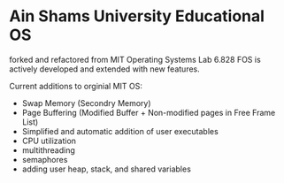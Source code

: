 # Ain Shams University Educational OS
 forked and refactored from MIT Operating Systems Lab 6.828
FOS is actively developed and extended with new features.

Current additions to orginial MIT OS:
 - Swap Memory (Secondry Memory)
 - Page Buffering (Modified Buffer + Non-modified pages in Free Frame List)
 - Simplified and automatic addition of user executables
 - CPU utilization
 - multithreading
 - semaphores
 - adding user heap, stack, and shared variables
